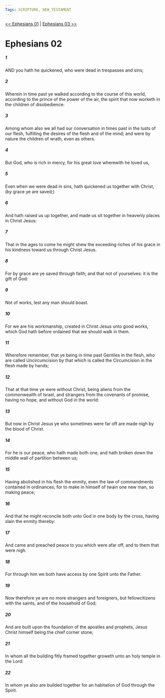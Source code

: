 ```yaml
---
Tags: SCRIPTURE, NEW_TESTAMENT
---
```


[<< Ephesians 01](NEW_TESTAMENT/10_Ephesians/Ephesians_01.md) | [Ephesians 03 >>](NEW_TESTAMENT/10_Ephesians/Ephesians_03.md)

# Ephesians 02

##### 1

AND you hath he quickened, who were dead in trespasses and sins;

##### 2

Wherein in time past ye walked according to the course of this world, according to the prince of the power of the air, the spirit that now worketh in the children of disobedience:

##### 3

Among whom also we all had our conversation in times past in the lusts of our flesh, fulfilling the desires of the flesh and of the mind; and were by nature the children of wrath, even as others.

##### 4

But God, who is rich in mercy, for his great love wherewith he loved us,

##### 5

Even when we were dead in sins, hath quickened us together with Christ, (by grace ye are saved;)

##### 6

And hath raised us up together, and made us sit together in heavenly places in Christ Jesus:

##### 7

That in the ages to come he might shew the exceeding riches of his grace in his kindness toward us through Christ Jesus.

##### 8

For by grace are ye saved through faith; and that not of yourselves: it is the gift of God:

##### 9

Not of works, lest any man should boast.

##### 10

For we are his workmanship, created in Christ Jesus unto good works, which God hath before ordained that we should walk in them.

##### 11

Wherefore remember, that ye being in time past Gentiles in the flesh, who are called Uncircumcision by that which is called the Circumcision in the flesh made by hands;

##### 12

That at that time ye were without Christ, being aliens from the commonwealth of Israel, and strangers from the covenants of promise, having no hope, and without God in the world:

##### 13

But now in Christ Jesus ye who sometimes were far off are made nigh by the blood of Christ.

##### 14

For he is our peace, who hath made both one, and hath broken down the middle wall of partition between us;

##### 15

Having abolished in his flesh the enmity, even the law of commandments contained in ordinances; for to make in himself of twain one new man, so making peace;

##### 16

And that he might reconcile both unto God in one body by the cross, having slain the enmity thereby:

##### 17

And came and preached peace to you which were afar off, and to them that were nigh.

##### 18

For through him we both have access by one Spirit unto the Father.

##### 19

Now therefore ye are no more strangers and foreigners, but fellowcitizens with the saints, and of the household of God;

##### 20

And are built upon the foundation of the apostles and prophets, Jesus Christ himself being the chief corner stone;

##### 21

In whom all the building fitly framed together groweth unto an holy temple in the Lord:

##### 22

In whom ye also are builded together for an habitation of God through the Spirit.
